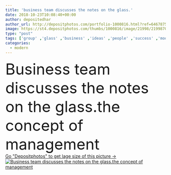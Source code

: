 ```yaml
---
title: 'business team discusses the notes on the glass.'
date: 2018-10-23T10:08:40+00:00
author: depositedhar
author_url: http://depositphotos.com/portfolio-1000816.html?ref=64678756
image: https://st4.depositphotos.com/thumbs/1000816/image/21998/219987078/api_thumb_450.jpg?forcejpeg=true
type: "post"
tags: ['group' ,'glass' ,'business' ,'ideas' ,'people' ,'success' ,'modern' ,'corporate' ,'office' ,'stickers' ,'communication' ,'working' ,'talking' ,'manager' ,'professional' ,'job' ,'pointing' ,'businessman' ,'planning' ,'information' ,'studying' ,'indoors' ,'discussion' ,'strategy' ,'company' ,'motivation' ,'team' ,'positive' ,'standing' ,'teamwork' ,'workspace' ,'successful' ,'management' ,'meeting' ,'consultation' ,'sticky' ,'cooperation' ,'diverse' ,'collaboration' ,'colleagues' ,'employees' ,'employee' ,'coworkers' ,'discussing' ,'entrepreneur' ,'employer' ,'Interacting' ,'co workers' ,'briefing' ,'coworking' ]
categories: 
  - modern
---
```

<div aling="center">
            <font size="60"> Business team discusses the notes on the glass.the concept of management</font>   
</div>
<div>
    <a href='https://depositphotos.com/219987078/stock-photo-business-team-discusses-the-notes.html?ref=64678756' target=_blank > Go "Depositphotos" to get lage size of this picture ->
        <img href='https://depositphotos.com/219987078/stock-photo-business-team-discusses-the-notes.html?ref=64678756' src='https://st4.depositphotos.com/1000816/21998/i/950/depositphotos_219987078-stock-photo-business-team-discusses-the-notes.jpg?forcejpeg=true' alt='Business team discusses the notes on the glass.the concept of management' >
    </a>
</div>
